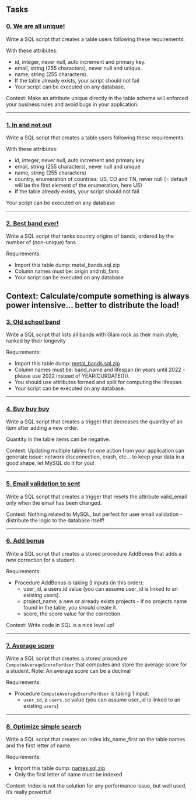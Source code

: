 ## Tasks
### [0. We are all unique!](https://github.com/ehabsmh/alx-backend-storage/0x00-MySQL_Advanced/0-uniq_users.sql)
Write a SQL script that creates a table users following these requirements:

With these attributes:
- id, integer, never null, auto increment and primary key.
- email, string (255 characters), never null and unique.
- name, string (255 characters).
- If the table already exists, your script should not fail
- Your script can be executed on any database.

Context: Make an attribute unique directly in the table schema will enforced your business rules and avoid bugs in your application.

---

### [1. In and not out](https://github.com/ehabsmh/alx-backend-storage/0x00-MySQL_Advanced/1-country_users.sql)
Write a SQL script that creates a table users following these requirements:

With these attributes:
- id, integer, never null, auto increment and primary key
- email, string (255 characters), never null and unique
- name, string (255 characters)
- country, enumeration of countries: US, CO and TN, never null (= default will be the first element of the enumeration, here US)
- If the table already exists, your script should not fail

Your script can be executed on any database

---

### [2. Best band ever!](https://github.com/ehabsmh/alx-backend-storage/0x00-MySQL_Advanced/2-fans.sql)
Write a SQL script that ranks country origins of bands, ordered by the number of (non-unique) fans

Requirements:

- Import this table dump: metal_bands.sql.zip
- Column names must be: origin and nb_fans
- Your script can be executed on any database

Context: Calculate/compute something is always power intensive… better to distribute the load!
---
### [3. Old school band](https://github.com/ehabsmh/alx-backend-storage/0x00-MySQL_Advanced/3-glam_rock.sql)

Write a SQL script that lists all bands with Glam rock as their main style, ranked by their longevity

Requirements:

- Import this table dump: [metal_bands.sql.zip](https://intranet.alxswe.com/rltoken/uPn947gnZLaa0FJrrAFTGQ)
- Column names must be: band_name and lifespan (in years until 2022 - please use 2022 instead of YEAR(CURDATE())).
- You should use attributes formed and split for computing the lifespan.
- Your script can be executed on any database.

---

### [4. Buy buy buy](https://github.com/ehabsmh/alx-backend-storage/0x00-MySQL_Advanced/4-store.sql)
Write a SQL script that creates a trigger that decreases the quantity of an item after adding a new order.

Quantity in the table items can be negative.

Context: Updating multiple tables for one action from your application can generate issue: network disconnection, crash, etc… to keep your data in a good shape, let MySQL do it for you!

---

### [5. Email validation to sent](https://github.com/ehabsmh/alx-backend-storage/0x00-MySQL_Advanced/5-valid_email.sql)
Write a SQL script that creates a trigger that resets the attribute valid_email only when the email has been changed.

Context: Nothing related to MySQL, but perfect for user email validation - distribute the logic to the database itself!

---

### [6. Add bonus](https://github.com/ehabsmh/alx-backend-storage/0x00-MySQL_Advanced/6-bonus.sql)
Write a SQL script that creates a stored procedure AddBonus that adds a new correction for a student.

Requirements:

- Procedure AddBonus is taking 3 inputs (in this order):
    - user_id, a users.id value (you can assume user_id is linked to an existing users).
    - project_name, a new or already exists projects - if no projects.name found in the table, you should create it.
    - score, the score value for the correction.

Context: Write code in SQL is a nice level up!

---

### [7. Average score](https://github.com/ehabsmh/alx-backend-storage/0x00-MySQL_Advanced/7-average_score.sql)

Write a SQL script that creates a stored procedure `ComputeAverageScoreForUser` that computes and store the average score for a student. Note: An average score can be a decimal

Requirements:

- Procedure `ComputeAverageScoreForUser` is taking 1 input:
    - `user_id`, a `users.id` value (you can assume user_id is linked to an existing `users`)

---

### [8. Optimize simple search](https://github.com/ehabsmh/alx-backend-storage/0x00-MySQL_Advanced/7-average_score.sql)

Write a SQL script that creates an index idx_name_first on the table names and the first letter of name.

Requirements:

- Import this table dump: [names.sql.zip](https://intranet.alxswe.com/rltoken/BluyCCIIfw0NqcjqUiUdEw)
- Only the first letter of name must be indexed

Context: Index is not the solution for any performance issue, but well used, it’s really powerful!
